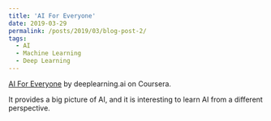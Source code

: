```yaml
---
title: 'AI For Everyone'
date: 2019-03-29
permalink: /posts/2019/03/blog-post-2/
tags:
  - AI
  - Machine Learning
  - Deep Learning
---
```


[AI For Everyone](https://www.coursera.org/learn/ai-for-everyone) by deeplearning.ai on Coursera.

It provides a big picture of AI, and it is interesting to learn AI from a different perspective.
